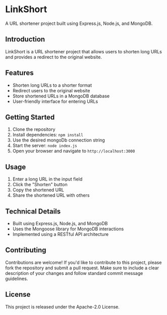 # LinkShort

A URL shortener project built using Express.js, Node.js, and MongoDB.

## Introduction

LinkShort is a URL shortener project that allows users to shorten long URLs and provides a redirect to the original website.

## Features

* Shorten long URLs to a shorter format
* Redirect users to the original website
* Store shortened URLs in a MongoDB database
* User-friendly interface for entering URLs

## Getting Started

1. Clone the repository
2. Install dependencies: `npm install`
3. Use the desired mongoDb connection string
3. Start the server: `node index.js`
4. Open your browser and navigate to `http://localhost:3000`

## Usage

1. Enter a long URL in the input field
2. Click the "Shorten" button
3. Copy the shortened URL
4. Share the shortened URL with others

## Technical Details

* Built using Express.js, Node.js, and MongoDB
* Uses the Mongoose library for MongoDB interactions
* Implemented using a RESTful API architecture

## Contributing

Contributions are welcome! If you'd like to contribute to this project, please fork the repository and submit a pull request. Make sure to include a clear description of your changes and follow standard commit message guidelines.

## License

This project is released under the Apache-2.0 License.